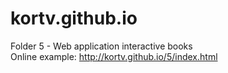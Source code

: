 # kortv.github.io
Folder 5 - Web application interactive books
</br>
Online example: http://kortv.github.io/5/index.html
